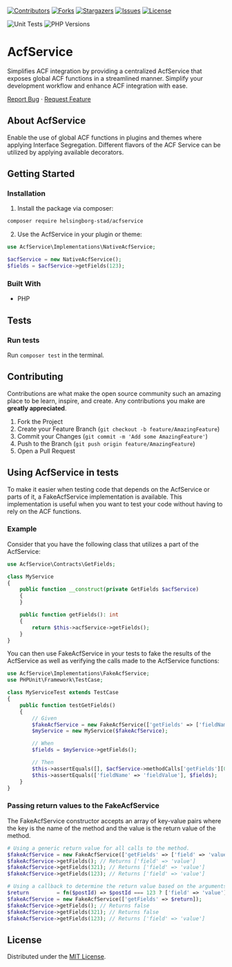 <!-- SHIELDS -->
[![Contributors][contributors-shield]][contributors-url]
[![Forks][forks-shield]][forks-url]
[![Stargazers][stars-shield]][stars-url]
[![Issues][issues-shield]][issues-url]
[![License][license-shield]][license-url]

![Unit Tests](https://github.com/helsingborg-stad/acfservice/actions/workflows/php-test.yml/badge.svg)
![PHP Versions][php-versions-shield]


# AcfService

Simplifies ACF integration by providing a centralized AcfService that exposes global ACF functions in a streamlined manner. Simplify your development workflow and enhance ACF integration with ease.

[Report Bug](https://github.com/helsingborg-stad/acfservice/issues)
·
[Request Feature](https://github.com/helsingborg-stad/acfservice/issues)

## About AcfService

Enable the use of global ACF functions in plugins and themes where applying Interface Segregation. Different flavors of the ACF Service can be utilized by applying available decorators.

## Getting Started

### Installation

1. Install the package via composer:
```bash
composer require helsingborg-stad/acfservice
```

2. Use the AcfService in your plugin or theme:
```php
use AcfService\Implementations\NativeAcfService;

$acfService = new NativeAcfService();
$fields = $acfService->getFields(123);
```

### Built With

* PHP

## Tests

### Run tests
Run `composer test` in the terminal.

## Contributing

Contributions are what make the open source community such an amazing place to be learn, inspire, and create. Any contributions you make are **greatly appreciated**.

1. Fork the Project
2. Create your Feature Branch (`git checkout -b feature/AmazingFeature`)
3. Commit your Changes (`git commit -m 'Add some AmazingFeature'`)
4. Push to the Branch (`git push origin feature/AmazingFeature`)
5. Open a Pull Request

## Using AcfService in tests
To make it easier when testing code that depends on the AcfService or parts of it, a FakeAcfService implementation is available.
This implementation is useful when you want to test your code without having to rely on the ACF functions.

### Example
Consider that you have the following class that utilizes a part of the AcfService:

```php
use AcfService\Contracts\GetFields;

class MyService
{
    public function __construct(private GetFields $acfService)
    {
    }

    public function getFields(): int
    {
        return $this->acfService->getFields();
    }
}
```

You can then use FakeAcfService in your tests to fake the results of the AcfService as well as verifying the calls made to the AcfService functions:

```php
use AcfService\Implementations\FakeAcfService;
use PHPUnit\Framework\TestCase;

class MyServiceTest extends TestCase
{
    public function testGetFields()
    {
        // Given
        $fakeAcfService = new FakeAcfService(['getFields' => ['fieldName' => 'fieldValue']]);
        $myService = new MyService($fakeAcfService);

        // When
        $fields = $myService->getFields();

        // Then
        $this->assertEquals([], $acfService->methodCalls['getFields'][0]);
        $this->assertEquals(['fieldName' => 'fieldValue'], $fields);
    }
}
```

### Passing return values to the FakeAcfService

The FakeAcfService constructor accepts an array of key-value pairs where the key is the name of the method and the value is the return value of the method.

```php
# Using a generic return value for all calls to the method.
$fakeAcfService = new FakeAcfService(['getFields' => ['field' => 'value']]);
$fakeAcfService->getFields(); // Returns ['field' => 'value']
$fakeAcfService->getFields(321); // Returns ['field' => 'value']
$fakeAcfService->getFields(123); // Returns ['field' => 'value']

# Using a callback to determine the return value based on the arguments passed to the method.
$return         = fn($postId) => $postId === 123 ? ['field' => 'value'] : [];
$fakeAcfService = new FakeAcfService(['getFields' => $return]);
$fakeAcfService->getFields(); // Returns false
$fakeAcfService->getFields(321); // Returns false
$fakeAcfService->getFields(123); // Returns ['field' => 'value']
```

## License

Distributed under the [MIT License][license-url].

<!-- MARKDOWN LINKS & IMAGES -->
<!-- https://www.markdownguide.org/basic-syntax/#reference-style-links -->
[contributors-shield]: https://img.shields.io/github/contributors/helsingborg-stad/acfservice
[contributors-url]: https://github.com/helsingborg-stad/acfservice/graphs/contributors
[forks-shield]: https://img.shields.io/github/forks/helsingborg-stad/acfservice.svg?style=flat-square
[forks-url]: https://github.com/helsingborg-stad/acfservice/network/members
[stars-shield]: https://img.shields.io/github/stars/helsingborg-stad/acfservice.svg?style=flat-square
[stars-url]: https://github.com/helsingborg-stad/acfservice/stargazers
[issues-shield]: https://img.shields.io/github/issues/helsingborg-stad/acfservice.svg?style=flat-square
[issues-url]: https://github.com/helsingborg-stad/acfservice/issues
[license-shield]: https://img.shields.io/github/license/helsingborg-stad/acfservice.svg?style=flat-square
[license-url]: https://github.com/helsingborg-stad/acfservice/blob/main/LICENSE
[php-versions-shield]: https://img.shields.io/badge/php-^8.1-777bb3.svg?logo=php&logoColor=white&labelColor=555555
